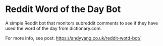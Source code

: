 # Reddit Word of the Day Bot
A simple Reddit bot that monitors subreddit comments to see if they have used the word of the day from dictionary.com.

For more info, see post: https://andyyang.co.uk/reddit-wotd-bot/
